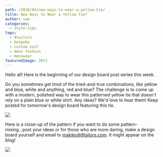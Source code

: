 ```yaml
---
path: /2010/05/new-ways-to-wear-a-yellow-tie/
title: New Ways to Wear a Yellow Tie?
author: sam
categories: 
  - style-tips
tags: 
  - 9tailors
  - bespoke
  - custom suit
  - mens fashion
  - menswear
featuredImage: 2071
---
```

Hello all! Here is the beginning of our design board post series this week.

Do you sometimes get tired of the tried-and-true combinations, like yellow and blue, white and anything, red and blue? The challenge is to come up with a modern, polished way to wear this patterned yellow tie that doesn't rely on a plain blue or white shirt. Any ideas? We'd love to hear them! Keep posted for tomorrow's design board featuring this tie.

[![](http://1.bp.blogspot.com/_20LDsLnO2rk/S_wHvRb53MI/AAAAAAAAAD4/64xbSJFygjM/s320/DSC06055.JPG)](http://1.bp.blogspot.com/_20LDsLnO2rk/S_wHvRb53MI/AAAAAAAAAD4/64xbSJFygjM/s1600/DSC06055.JPG)

Here is a close-up of the pattern if you want to do some pattern-mixing...post your ideas or for those who are more daring, make a design board yourself and email to makiko@9tailors.com. It might appear on the blog!

[![](http://2.bp.blogspot.com/_20LDsLnO2rk/S_wGefPSyVI/AAAAAAAAADo/HvPy52zsgC0/s320/DSC06054.JPG)](http://2.bp.blogspot.com/_20LDsLnO2rk/S_wGefPSyVI/AAAAAAAAADo/HvPy52zsgC0/s1600/DSC06054.JPG)